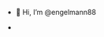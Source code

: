 - 👋 Hi, I’m @engelmann88

- 
<!---
engelmann88/engelmann88 is a ✨ special ✨ repository because its `README.md` (this file) appears on your GitHub profile.
You can click the Preview link to take a look at your changes.
--->
